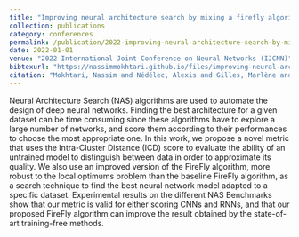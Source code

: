 ```yaml
---
title: "Improving neural architecture search by mixing a firefly algorithm with a training free evaluation"
collection: publications
category: conferences
permalink: /publication/2022-improving-neural-architecture-search-by-mixing-a-firefly-algorithm-with-a-training-free-evaluation
date: 2022-01-01
venue: "2022 International Joint Conference on Neural Networks (IJCNN)"
bibtexurl: "https://nassimmokhtari.github.io/files/improving-neural-architecture-search-by-mixing-a-firefly-algorithm-with-a-training-free-evaluation.bib"
citation: "Mokhtari, Nassim and Nédélec, Alexis and Gilles, Marlène and De Loor, Pierre (2022). &quot;Improving neural architecture search by mixing a firefly algorithm with a training free evaluation.&quot; <i>2022 International Joint Conference on Neural Networks (IJCNN)</i>."
---
```

Neural Architecture Search (NAS) algorithms are used to automate the design of deep neural networks. Finding the best architecture for a given dataset can be time consuming since these algorithms have to explore a large number of networks, and score them according to their performances to choose the most appropriate one. In this work, we propose a novel metric that uses the Intra-Cluster Distance (ICD) score to evaluate the ability of an untrained model to distinguish between data in order to approximate its quality. We also use an improved version of the FireFly algorithm, more robust to the local optimums problem than the baseline FireFly algorithm, as a search technique to find the best neural network model adapted to a specific dataset. Experimental results on the different NAS Benchmarks show that our metric is valid for either scoring CNNs and RNNs, and that our proposed FireFly algorithm can improve the result obtained by the state-of-art training-free methods.
